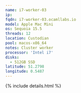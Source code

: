 ```yaml
---
name: i7-worker-03
ip:
fqdn: i7-worker-03.ocamllabs.io
model: Apple Mac Mini
os: Sequoia 15.5
threads: 12
location: Custodian
pool: macos-x86_64
notes: Cluster worker
processor: 'Intel i7'
disks:
  - 512GB SSD
latitude: 51.2798
longitude: 0.5487
---
```

{% include details.html %} 

